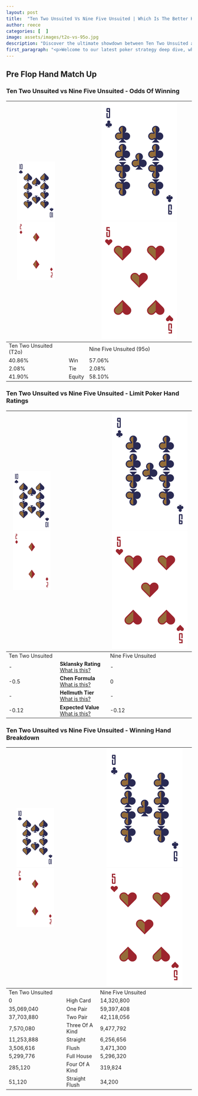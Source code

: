 ```yaml
---
layout: post
title:  "Ten Two Unsuited Vs Nine Five Unsuited | Which Is The Better Hand In Poker? A Complete Guide"
author: reece
categories: [  ]
image: assets/images/t2o-vs-95o.jpg
description: "Discover the ultimate showdown between Ten Two Unsuited and Nine Five Unsuited in poker! Uncover the odds, strategies, and scenarios where one hand triumphs over the other. Get ready to up your poker game with this thrilling analysis."
first_paragraph: "<p>Welcome to our latest poker strategy deep dive, where we're pitting two distinct hands against each other in a high-stakes showdown: Ten Two Unsuited vs Nine Five Unsuited.</p><p>In the dynamic world of poker, every decision counts, and knowing which hand holds the upper hand is key to your success at the table.</p><p>In this article, we'll dissect these two hands, explore the scenarios where one dominates the other, and equip you with the knowledge to make strategic choices that can tip the odds in your favor.</p><p>Get ready to unravel the intriguing dynamics of these poker hands and elevate your game to new heights.</p>"
---
```




[comment]: # (sp0)

## Pre Flop Hand Match Up

<div class="table hand-ratings" markdown="1"> 



### Ten Two Unsuited vs Nine Five Unsuited - Odds Of Winning


    
| ![image info](assets/images/hand1/T.png) ![image info](assets/images/hand1/2o.png) |  | ![image info](assets/images/hand2/9.png) ![image info](assets/images/hand2/5o.png) |
| -------- | -------- | -------- |
| Ten Two Unsuited (T2o) |  | Nine Five Unsuited (95o) |
| 40.86% | Win | 57.06% |
| 2.08% | Tie | 2.08% |
| 41.90% | Equity | 58.10% |




[comment]: # (sp1)



### Ten Two Unsuited vs Nine Five Unsuited - Limit Poker Hand Ratings


    
| ![image info](assets/images/hand1/T.png) ![image info](assets/images/hand1/2o.png) |  | ![image info](assets/images/hand2/9.png) ![image info](assets/images/hand2/5o.png) |
| -------- | -------- | -------- |
| Ten Two Unsuited |  | Nine Five Unsuited |
| - | **Sklansky Rating** [What is this?](/sklansky-rating-explained) | - |
| -0.5 | **Chen Formula** [What is this?](/chen-formula-explained) | 0 |
| - | **Hellmuth Tier** [What is this?](/Hellmuth-tier-explained) | - |
| -0.12 | **Expected Value** [What is this?](/expected-value-explained) | -0.12 |




[comment]: # (sp2)



### Ten Two Unsuited vs Nine Five Unsuited - Winning Hand Breakdown


    
| ![image info](assets/images/hand1/T.png) ![image info](assets/images/hand1/2o.png) |  | ![image info](assets/images/hand2/9.png) ![image info](assets/images/hand2/5o.png) |
| -------- | -------- | -------- |
| Ten Two Unsuited |  | Nine Five Unsuited |
| 0 | High Card | 14,320,800 |
| 35,069,040 | One Pair | 59,397,408 |
| 37,703,880 | Two Pair | 42,118,056 |
| 7,570,080 | Three Of A Kind | 9,477,792 |
| 11,253,888 | Straight | 6,256,656 |
| 3,506,616 | Flush | 3,471,300 |
| 5,299,776 | Full House | 5,296,320 |
| 285,120 | Four Of A Kind | 319,824 |
| 51,120 | Straight Flush | 34,200 |




[comment]: # (sp3)



</div>

[comment]: # (sp4)



[comment]: # (sp5)

